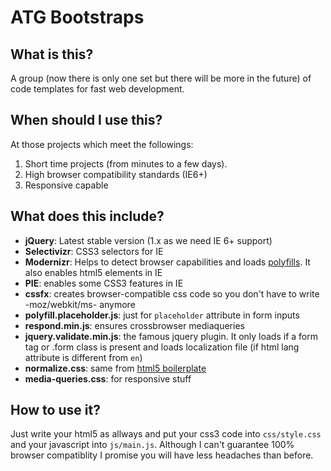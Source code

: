 ATG Bootstraps
==================================================

What is this?
--------------------------------------

A group (now there is only one set but there will be more in the future) of code templates for fast web development.

When should I use this?
--------------------------------------

At those projects which meet the followings:

1. Short time projects (from minutes to a few days).
2. High browser compatibility standards (IE6+)
3. Responsive capable

What does this include?
--------------------------------------

- **jQuery**: Latest stable version (1.x as we need IE 6+ support)
- **Selectivizr**: CSS3 selectors for IE
- **Modernizr**: Helps to detect browser capabilities and loads [polyfills](https://github.com/Modernizr/Modernizr/wiki/HTML5-Cross-Browser-Polyfills). It also enables html5 elements in IE
- **PIE**: enables some CSS3 features in IE
- **cssfx**: creates browser-compatible css code so you don't have to write -moz/webkit/ms- anymore
- **polyfill.placeholder.js**: just for `placeholder` attribute in form inputs
- **respond.min.js**: ensures crossbrowser mediaqueries
- **jquery.validate.min.js**: the famous jquery plugin. It only loads if a form tag or .form class is present and loads localization file (if html lang attribute is different from `en`)
- **normalize.css**: same from [html5 boilerplate](http://html5boilerplate.com/)
- **media-queries.css**: for responsive stuff

How to use it?
--------------------------------------

Just write your html5 as allways and put your css3 code into `css/style.css` and your javascript into `js/main.js`. Although I can't guarantee 100% browser compatiblity I promise you will have less headaches than before. 